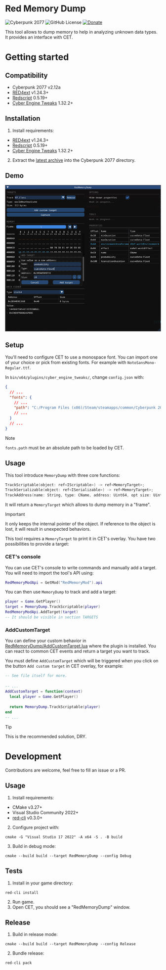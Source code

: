 # Red Memory Dump
![Cyberpunk 2077](https://img.shields.io/badge/Cyberpunk%202077-v2.12a-blue)
![GitHub License](https://img.shields.io/github/license/rayshader/cp2077-red-memorydump)
[![Donate](https://img.shields.io/badge/donate-buy%20me%20a%20coffee-yellow)](https://www.buymeacoffee.com/lpfreelance)

This tool allows to dump memory to help in analyzing unknown data types. It 
provides an interface with CET.

# Getting started

## Compatibility
- Cyberpunk 2077 v2.12a
- [RED4ext] v1.24.3+
- [Redscript] 0.5.19+
- [Cyber Engine Tweaks] 1.32.2+

## Installation
1. Install requirements:
  - [RED4ext] v1.24.3+
  - [Redscript] 0.5.19+
  - [Cyber Engine Tweaks] 1.32.2+

2. Extract the [latest archive] into the Cyberpunk 2077 directory.

## Demo

![screenshot of tool](https://github.com/rayshader/cp2077-red-memorydump/blob/master/demo.png)

## Setup

You'll need to configure CET to use a monospace font. You can import one of 
your choice or pick from existing fonts. For example with 
`NotoSansMono-Regular.ttf`.

In `bin/x64/plugins/cyber_engine_tweaks/`, change `config.json` with:
```json
{
  // ...
  "fonts": {
    // ...
    "path": "C:/Program Files (x86)/Steam/steamapps/common/Cyberpunk 2077/bin/x64/plugins/cyber_engine_tweaks/fonts/NotoSansMono-Regular.ttf"
    // ...
  }
  // ...
}
```

> [!NOTE]  
> `fonts.path` must be an absolute path to be loaded by CET.

## Usage

This tool introduce `MemoryDump` with three core functions:
```swift
TrackScriptable(object: ref<IScriptable>) -> ref<MemoryTarget>;
TrackSerializable(object: ref<ISerializable>) -> ref<MemoryTarget>;
TrackAddress(name: String, type: CName, address: Uint64, opt size: Uint32) -> ref<MemoryTarget>;
```

It will return a `MemoryTarget` which allows to dump memory in a "frame".

> [!IMPORTANT]  
> It only keeps the internal pointer of the object. If reference to the 
> object is lost, it will result in unexpected behaviors.

This tool requires a `MemoryTarget` to print it in CET's overlay. You have two 
possibilities to provide a target:

### CET's console

You can use CET's console to write commands and manually add a target. You 
will need to import the tool's API using:
```lua
RedMemoryModApi = GetMod("RedMemoryMod").api
```
You can then use `MemoryDump` to track and add a target:
```lua
player = Game.GetPlayer()
target = MemoryDump.TrackScriptable(player)
RedMemoryModApi.AddTarget(target)
-- It should be visible in section TARGETS
```

### AddCustomTarget

You can define your custom behavior in [RedMemoryDump/AddCustomTarget.lua] 
where the plugin is installed. You can react to common CET events and return 
a target you want to track.

You must define `AddCustomTarget` which will be triggered when you click on 
the button `Add custom target` in CET overlay, for example:
```lua
-- See file itself for more.

-- ...
AddCustomTarget = function(context)
  local player = Game.GetPlayer()

  return MemoryDump.TrackScriptable(player)
end
-- ...
```

> [!TIP]  
> This is the recommended solution, DRY.

# Development
Contributions are welcome, feel free to fill an issue or a PR.

## Usage
1. Install requirements:
  - CMake v3.27+
  - Visual Studio Community 2022+
  - [red-cli] v0.3.0+
2. Configure project with:
```shell
cmake -G "Visual Studio 17 2022" -A x64 -S . -B build
```

3. Build in debug mode:
```shell
cmake --build build --target RedMemoryDump --config Debug
```

## Tests
1. Install in your game directory:

```shell
red-cli install
```
 
2. Run game.
3. Open CET, you should see a "RedMemoryDump" window.

## Release
1. Build in release mode:

```shell
cmake --build build --target RedMemoryDump --config Release
```

2. Bundle release:

```shell
red-cli pack
```

<!-- Table of links -->
[RED4ext]: https://github.com/WopsS/RED4ext
[Redscript]: https://github.com/jac3km4/redscript
[Cyber Engine Tweaks]: https://github.com/maximegmd/CyberEngineTweaks
[latest archive]: https://github.com/rayshader/cp2077-red-memorydump/releases/latest
[RedMemoryDump/AddCustomTarget.lua]: https://github.com/rayshader/cp2077-red-memorydump/blob/master/scripts/cet/AddCustomTarget.lua
[red-cli]: https://github.com/rayshader/cp2077-red-cli/releases/latest
